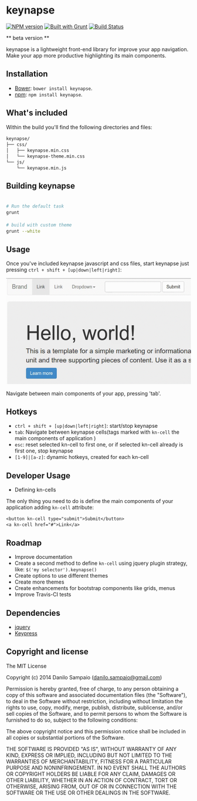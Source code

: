 keynapse
===============
[![NPM version](https://badge.fury.io/js/keynapse.svg)](http://badge.fury.io/js/keynapse) [![Built with Grunt](https://cdn.gruntjs.com/builtwith.png)](http://gruntjs.com/) [![Build Status](https://travis-ci.org/danilosampaio/keynapse.svg?branch=0.0.5)](https://travis-ci.org/danilosampaio/keynapse)

** beta version **

keynapse is a lightweight front-end library for improve your app navigation. 
Make your app more productive highlighting its main components.

Installation
------------

- [Bower](http://bower.io): `bower install keynapse`.
- [npm](https://www.npmjs.org): `npm install keynapse`.

What's included
------------

Within the build you'll find the following directories and files:

```
keynapse/
├── css/
│   ├── keynapse.min.css
│   └── keynapse-theme.min.css
└── js/
    └── keynapse.min.js
```

Building keynapse
------------

```sh

# Run the default task
grunt

# build with custom theme
grunt --white
```

Usage
------------

Once you've included keynapse javascript and css files, start keynapse just pressing `ctrl + shift + [up|down|left|right]`:


![keynapse.gif](https://github.com/danilosampaio/keynapse/blob/master/doc/keynapse.gif?raw=true "Keynapse working!")


Navigate between main components of your app, pressing 'tab'.

Hotkeys
------------
* `ctrl + shift + [up|down|left|right]`: start/stop keynapse
* `tab`: Navigate between keynapse cells(tags marked with `kn-cell` the main components of application )
* `esc`: reset selected kn-cell to first one, or if selected kn-cell already is first one, stop keynapse
* `[1-9]|[a-z]`: dynamic hotkeys, created for each kn-cell


Developer Usage
------------

* Defining kn-cells

The only thing you need to do is define the main components of your application adding `kn-cell` attribute:

```
<button kn-cell type="submit">Submit</button>
<a kn-cell href="#">Link</a>
```

Roadmap
------------

* Improve documentation
* Create a second method to define `kn-cell` using jquery plugin strategy, like: `$('my selector').keynapse()`
* Create options to use different themes
* Create more themes
* Create enhancements for bootstrap components like grids, menus
* Improve Travis-CI tests

Dependencies
------------

* [jquery](https://jquery.org/)
* [Keypress](http://dmauro.github.io/Keypress)


Copyright and license
------------

The MIT License

Copyright (c) 2014 Danilo Sampaio (danilo.sampaio@gmail.com)

Permission is hereby granted, free of charge, to any person obtaining a copy
of this software and associated documentation files (the "Software"), to deal
in the Software without restriction, including without limitation the rights
to use, copy, modify, merge, publish, distribute, sublicense, and/or sell
copies of the Software, and to permit persons to whom the Software is
furnished to do so, subject to the following conditions:

The above copyright notice and this permission notice shall be included in
all copies or substantial portions of the Software.

THE SOFTWARE IS PROVIDED "AS IS", WITHOUT WARRANTY OF ANY KIND, EXPRESS OR
IMPLIED, INCLUDING BUT NOT LIMITED TO THE WARRANTIES OF MERCHANTABILITY,
FITNESS FOR A PARTICULAR PURPOSE AND NONINFRINGEMENT. IN NO EVENT SHALL THE
AUTHORS OR COPYRIGHT HOLDERS BE LIABLE FOR ANY CLAIM, DAMAGES OR OTHER
LIABILITY, WHETHER IN AN ACTION OF CONTRACT, TORT OR OTHERWISE, ARISING FROM,
OUT OF OR IN CONNECTION WITH THE SOFTWARE OR THE USE OR OTHER DEALINGS IN
THE SOFTWARE.
